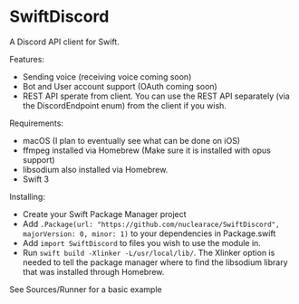 # SwiftDiscord

A Discord API client for Swift.

Features:
  - Sending voice (receiving voice coming soon)
  - Bot and User account support (OAuth coming soon)
  - REST API sperate from client. You can use the REST API separately (via the DiscordEndpoint enum) from the client if you wish.

Requirements:
  - macOS (I plan to eventually see what can be done on iOS)
  - ffmpeg installed via Homebrew (Make sure it is installed with opus support)
  - libsodium also installed via Homebrew.
  - Swift 3
  
  
Installing:
 - Create your Swift Package Manager project
 - Add `.Package(url: "https://github.com/nuclearace/SwiftDiscord", majorVersion: 0, minor: 1)` to your dependencies in Package.swift
 - Add `import SwiftDiscord` to files you wish to use the module in.
 - Run `swift build -Xlinker -L/usr/local/lib/`. The Xlinker option is needed to tell the package manager where to find the libsodium library that was installed through Homebrew.

See Sources/Runner for a basic example
